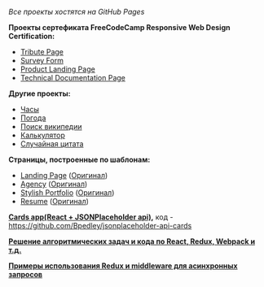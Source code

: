 *Все проекты хостятся на GitHub Pages*

**Проекты сертефиката FreeCodeCamp Responsive Web Design Certification:**
* [Tribute Page](https://bpedley.github.io/FCC/Tribute%20page/)
* [Survey Form](https://bpedley.github.io//FCC/Survey%20page/)
* [Product Landing Page](https://bpedley.github.io//FCC/Product%20page/)
* [Technical Documentation Page](https://bpedley.github.io/FCC/Documentation%20page/index.html)

**Другие проекты:**
* [Часы](https://bpedley.github.io/Other%20projects/Clocks-JS/)
* [Погода](https://bpedley.github.io/Other%20projects/Weather%20app/)
* [Поиск википедии](https://bpedley.github.io/Other%20projects/Wikipedia/)
* [Калькулятор](https://bpedley.github.io/Other%20projects/Calculator/)
* [Случайная цитата](https://bpedley.github.io/Other%20projects/Random%20quote/)

**Страницы, построенные по шаблонам:**
* [Landing Page](https://bpedley.github.io/Pages%20from%20templates/1/) ([Оригинал](https://blackrockdigital.github.io/startbootstrap-landing-page/))
* [Agency](https://bpedley.github.io/Pages%20from%20templates/2/) ([Оригинал](https://blackrockdigital.github.io/startbootstrap-agency/))
* [Stylish Portfolio](https://bpedley.github.io/Pages%20from%20templates/3/) ([Оригинал](https://blackrockdigital.github.io/startbootstrap-stylish-portfolio/))
* [Resume](https://bpedley.github.io/Pages%20from%20templates/4/) ([Оригинал](https://blackrockdigital.github.io/startbootstrap-resume/))

**[Cards app(React + JSONPlaceholder api)](https://bpedley.github.io/jsonplaceholder-api-cards/),** код - https://github.com/Bpedley/jsonplaceholder-api-cards

**[Решение алгоритмических задач и кода по React, Redux, Webpack и т.д.](https://github.com/Bpedley/JS-exercises)**

**[Примеры использования Redux и middleware для асинхронных запросов](https://github.com/Bpedley/Redux-use-examples)**
